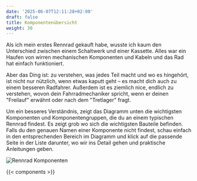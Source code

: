 ```yaml
---
date: '2025-06-07T12:11:28+02:00'
draft: false
title: Komponentenübersicht
weight: 30
---
```


Als ich mein erstes Rennrad gekauft habe, wusste ich kaum den Unterschied zwischen einem Schaltwerk und einer Kassette.
Alles war ein Haufen von wirren mechanischen Komponenten und Kabeln und das Rad hat einfach funktioniert.

Aber das Ding ist: zu verstehen, was jedes Teil macht und wo es hingehört, ist nicht nur nützlich, wenn etwas kaputt geht – es macht dich auch zu einem besseren Radfahrer.
Außerdem ist es ziemlich nice, endlich zu verstehen, wovon dein Fahrradmechaniker spricht, wenn er deinen "Freilauf" erwähnt oder nach dem "Tretlager" fragt.

Um ein besseres Verständnis, zeigt das Diagramm unten die wichtigsten Komponenten und Komponentengruppen, die du an einem typischen Rennrad findest.
Es zeigt grob wo sich die wichtigsten Bauteile befinden.
Falls du den genauen Namen einer Komponente nicht findest, schau einfach in den entsprechenden Bereich im Diagramm und klick auf die passende Seite in der Liste darunter, wo wir ins Detail gehen und praktische Anleitungen geben.

![Rennrad Komponenten](/road-bike-components.webp)

{{< components >}}
